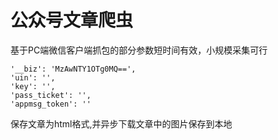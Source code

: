 # 公众号文章爬虫

基于PC端微信客户端抓包的部分参数短时间有效，小规模采集可行

```
'__biz': 'MzAwNTY1OTg0MQ==',
'uin': '',
'key': '',
'pass_ticket': '',
'appmsg_token': ''
```

保存文章为html格式,并异步下载文章中的图片保存到本地

